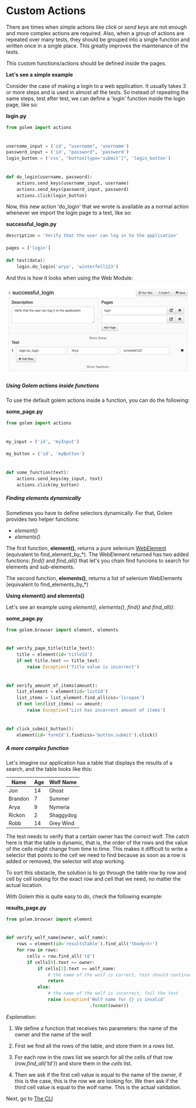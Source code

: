 Custom Actions
==================================================

There are times when simple actions like *click* or *send keys* are not enough and more complex actions are required. Also, when a group of actions are repeated over many tests, they should be grouped into a single function and written once in a single place. This greatly improves the maintenance of the tests.

This custom functions/actions should be defined inside the pages.

**Let's see a simple example**

Consider the case of making a login to a web application. It usually takes 3 or more steps and is used in almost all the tests. So instead of repeating the same steps, test after test, we can define a 'login' function inside the login page, like so:

**login.py**
```python
from golem import actions


username_input = ('id', "username", 'username')
password_input = ('id', "password", 'password')
login_button = ('css', "button[type='submit']", 'login_button')


def do_login(username, password):
    actions.send_keys(username_input, username)
    actions.send_keys(password_input, password)
    actions.click(login_button)

```

Now, this new action 'do_login' that we wrote is available as a normal action whenever we import the login page to a test, like so:


**successful_login.py**
```python
description = 'Verify that the user can log in to the application'

pages = ['login']

def test(data):
    login.do_login('arya', 'winterfell123')

```

And this is how it looks when using the Web Module:

![using-a-custom-function](_static/img/using-a-custom-function.png "Using A Custom Function")


##### Using Golem actions inside functions

To use the default golem actions inside a function, you can do the following:

**some_page.py**
```python
from golem import actions


my_input = ('id', 'myInput')

my_button = ('id', 'myButton')


def some_function(text):
    actions.send_keys(my_input, text)
    actions.click(my_button)

```


##### Finding elements dynamically

Sometimes you have to define selectors dynamically. For that, Golem provides two helper functions: 
- *element()*
- *elements()*


The first function, **element()**, returns a pure selenium [WebElement](https://seleniumhq.github.io/selenium/docs/api/py/webdriver_remote/selenium.webdriver.remote.webelement.html#module-selenium.webdriver.remote.webelement) (equivalent to find_element_by_*). The WebElement returned has two added functions: *find()* and *find_all()* that let's you chain find funcions to search for elements and sub-elements.

The second function, **elements()**, returns a list of selenium WebElements (equivalent to find_elements_by_*)

**Using element() and elements()**

Let's see an example using *element()*, *elements()*,  *find()* and *find_all()*:

**some_page.py**
```python
from golem.browser import element, elements


def verify_page_title(title_text):
    title = element(id='titleId')
    if not title.text == title_text:
        raise Exception('Title value is incorrect')


def verify_amount_of_items(amount):
    list_element = element(id='listId')
    list_items = list_element.find_all(css='li>span')
    if not len(list_items) == amount:
        raise Exception('List has incorrect amount of items')


def click_submit_button():
    element(id='formId').find(css='button.submit').click()

```

##### A more complex function

Let's imagine our application has a table that displays the results of a search, and the table looks like this:


<table id="resultsTable"> 
    <thead> 
        <tr> 
            <th>Name</th>
            <th>Age</th>
            <th>Wolf Name</th>
        </tr>
    </thead>
    <tbody>
        <tr>
            <td>Jon</td>
            <td>14</td>
            <td>Ghost</td> 
        </tr>
        <tr>
            <td>Brandon</td>
            <td>7</td>
            <td>Summer</td> 
        </tr>
        <tr>
            <td>Arya</td>
            <td>9</td>
            <td>Nymeria</td> 
        </tr>
        <tr>
            <td>Rickon</td>
            <td>2</td>
            <td>Shaggydog</td> 
        </tr>
        <tr>
            <td>Robb</td>
            <td>14</td>
            <td>Grey Wind</td> 
        </tr>
    </tbody>
</table>

The test needs to verify that a certain owner has the correct wolf. The catch here is that the table is dynamic, that is, the order of the rows and the value of the cells might change from time to time. This makes it difficult to write a selector that points to the cell we need to find because as soon as a row is added or removed, the selector will stop working.

To sort this obstacle, the solution is to go through the table row by row and cell by cell looking for the exact row and cell that we need, no matter the actual location. 

With Golem this is quite easy to do, check the following example:


**results_page.py**
```python
from golem.browser import element


def verify_wolf_name(owner, wolf_name):
    rows = element(id='resultsTable').find_all('tbody>tr')
    for row in rows:
        cells = row.find_all('td')
        if cells[0].text == owner:
            if cells[2].text == wolf_name:
                # the name of the wolf is correct, test should continue
                return
            else:
                # the name of the wolf is incorrect, fail the test
                raise Exception('Wolf name for {} is invalid'
                                .format(owner))
```

*Explanation*:

1. We define a function that receives two parameters: the name of the owner and the name of the wolf.

2. First we find all the rows of the table, and store them in a *rows* list.

3. For each row in the *rows* list we search for all the cells of that row (*row.find_all('td')*) and store them in the *cells* list.

4. Then we ask if the first cell value is equal to the name of the owner, if this is the case, this is the row we are looking for. We then ask if the third cell value is equal to the wolf name. This is the actual validation.


Next, go to [The CLI](the-cli.html)
